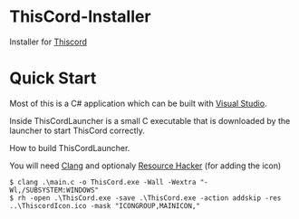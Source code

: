 # ThisCord-Installer
Installer for [Thiscord](https://github.com/RJ-Infinity/ThisCord)

# Quick Start

Most of this is a C# application which can be built with [Visual Studio](https://visualstudio.microsoft.com/).

Inside ThisCordLauncher is a small C executable that is downloaded by the launcher to start ThisCord correctly.

How to build ThisCordLauncher.

You will need [Clang](https://clang.llvm.org/) and optionaly [Resource Hacker](http://angusj.com/resourcehacker/) (for adding the icon)
```console
$ clang .\main.c -o ThisCord.exe -Wall -Wextra "-Wl,/SUBSYSTEM:WINDOWS"
$ rh -open .\ThisCord.exe -save .\ThisCord.exe -action addskip -res ..\ThiscordIcon.ico -mask "ICONGROUP,MAINICON,"
```
